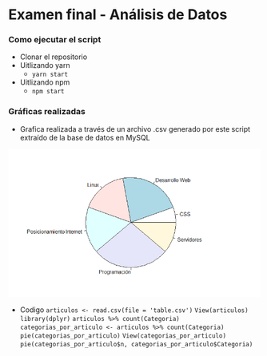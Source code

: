 # Examen final - Análisis de Datos

### Como ejecutar el script

- Clonar el repositorio
- Uitlizando yarn
  - `yarn start`
- Uitlizando npm
  - `npm start`

### Gráficas realizadas

- Grafica realizada a través de un archivo .csv generado por este script extraído de la base de datos en MySQL

![LogoBlank](https://raw.githubusercontent.com/TatoBig/script-final-analisis/main/pie.png)

- Codigo
  `articulos <- read.csv(file = 'table.csv')`
  `View(articulos)`
  `library(dplyr)`
  `articulos %>% count(Categoria)`
  `categorias_por_articulo <- articulos %>% count(Categoria)`
  `pie(categorias_por_articulo)`
  `View(categorias_por_articulo)`
  `pie(categorias_por_articulo$n, categorias_por_articulo$Categoria)`
